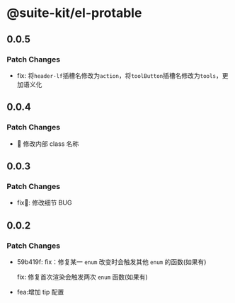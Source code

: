 # @suite-kit/el-protable

## 0.0.5

### Patch Changes

- fix: 将`header-lf`插槽名修改为`action`，将`toolButton`插槽名修改为`tools`，更加语义化

## 0.0.4

### Patch Changes

- 🚨 修改内部 class 名称

## 0.0.3

### Patch Changes

- fix🐛: 修改细节 BUG

## 0.0.2

### Patch Changes

- 59b419f: fix：修复某一 `enum` 改变时会触发其他 `enum` 的函数(如果有)

  fix: 修复首次渲染会触发两次 `enum` 函数(如果有)

- fea:增加 tip 配置

